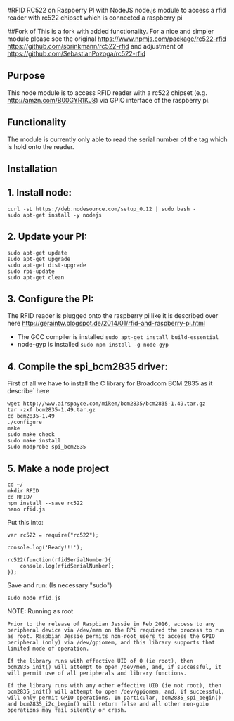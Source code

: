 #RFID RC522 on Raspberry PI with NodeJS
node.js module to access a rfid reader with rc522 chipset which is connected a raspberry pi

##Fork of
This is a fork with added functionality. For a nice and simpler module please see the original https://www.npmjs.com/package/rc522-rfid https://github.com/sbrinkmann/rc522-rfid and adjustment of https://github.com/SebastianPozoga/rc522-rfid

## Purpose
This node module is to access RFID reader with a rc522 chipset (e.g. http://amzn.com/B00GYR1KJ8) via GPIO interface of the raspberry pi.

## Functionality
The module is currently only able to read the serial number of the tag which is hold onto the reader.

## Installation

## 1. Install node:
```
curl -sL https://deb.nodesource.com/setup_0.12 | sudo bash -
sudo apt-get install -y nodejs
```

## 2. Update your PI:
``` 
sudo apt-get update
sudo apt-get upgrade
sudo apt-get dist-upgrade
sudo rpi-update
sudo apt-get clean
```

## 3. Configure the PI:

The RFID reader is plugged onto the raspberry pi like it is described over here http://geraintw.blogspot.de/2014/01/rfid-and-raspberry-pi.html
- The GCC compiler is installed ```sudo apt-get install build-essential```
- node-gyp is installed ```sudo npm install -g node-gyp```

## 4. Compile the spi_bcm2835 driver:
First of all we have to install the C library for Broadcom BCM 2835 as it describe` here
```
wget http://www.airspayce.com/mikem/bcm2835/bcm2835-1.49.tar.gz
tar -zxf bcm2835-1.49.tar.gz
cd bcm2835-1.49
./configure
make
sudo make check
sudo make install
sudo modprobe spi_bcm2835
```

## 5. Make a node project
```
cd ~/
mkdir RFID
cd RFID/
npm install --save rc522
nano rfid.js
```

Put this into:

```
var rc522 = require("rc522");

console.log('Ready!!!');

rc522(function(rfidSerialNumber){
	console.log(rfidSerialNumber);
});
```

Save and run: (Is necessary "sudo")

```
sudo node rfid.js
```


NOTE: Running as root

```
Prior to the release of Raspbian Jessie in Feb 2016, access to any peripheral device via /dev/mem on the RPi required the process to run as root. Raspbian Jessie permits non-root users to access the GPIO peripheral (only) via /dev/gpiomem, and this library supports that limited mode of operation.

If the library runs with effective UID of 0 (ie root), then bcm2835_init() will attempt to open /dev/mem, and, if successful, it will permit use of all peripherals and library functions.

If the library runs with any other effective UID (ie not root), then bcm2835_init() will attempt to open /dev/gpiomem, and, if successful, will only permit GPIO operations. In particular, bcm2835_spi_begin() and bcm2835_i2c_begin() will return false and all other non-gpio operations may fail silently or crash.
```